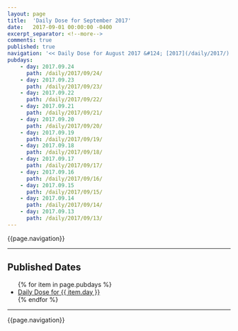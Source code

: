 ```yaml
---
layout: page
title:  'Daily Dose for September 2017'
date:   2017-09-01 00:00:00 -0400
excerpt_separator: <!--more-->
comments: true
published: true
navigation: '<< Daily Dose for August 2017 &#124; [2017](/daily/2017/) &#124; Daily Dose for October 2017 >>'
pubdays: 
    - day: 2017.09.24
      path: /daily/2017/09/24/
    - day: 2017.09.23
      path: /daily/2017/09/23/
    - day: 2017.09.22
      path: /daily/2017/09/22/
    - day: 2017.09.21
      path: /daily/2017/09/21/
    - day: 2017.09.20
      path: /daily/2017/09/20/
    - day: 2017.09.19
      path: /daily/2017/09/19/
    - day: 2017.09.18
      path: /daily/2017/09/18/
    - day: 2017.09.17
      path: /daily/2017/09/17/
    - day: 2017.09.16
      path: /daily/2017/09/16/
    - day: 2017.09.15
      path: /daily/2017/09/15/
    - day: 2017.09.14
      path: /daily/2017/09/14/
    - day: 2017.09.13
      path: /daily/2017/09/13/
---
```

{{page.navigation}}
<hr/>

## Published Dates
<ul>
  {% for item in page.pubdays %}
    <li><a href="{{ item.path }}">Daily Dose for {{ item.day }}</a></li>
  {% endfor %}
</ul>

<hr/>
{{page.navigation}}
